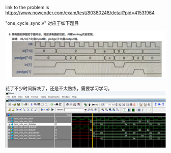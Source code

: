 link to the problem is https://www.nowcoder.com/exam/test/80380248/detail?pid=41531964

"one_cycle_sync.v" 对应于如下题目

![联发科 2023 实习 第6题](./MediaTek_2023_Intern_6.png)

花了不少时间解决了，还是不太熟练，需要学习学习。
![联发科 2023 实习 第6题 modelsim 波形](./MediaTek_2023_Intern_6-modelsim.png)